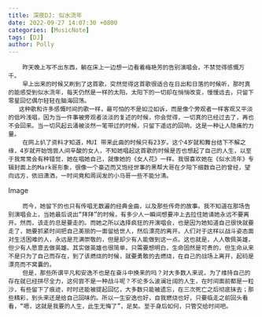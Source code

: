 ```yaml
---
title: 深夜DJ: 似水流年
date: 2022-09-27 14:07:30 +0800
categories: [MusicNote]
tags: [DJ]
author: Polly
---
```



        昨天晚上写不出东西，躺在床上一边想一边看着梅艳芳的告别演唱会，不禁觉得感慨万千。
        早上出来的时候又刷到了这首歌，突然觉得这首歌很适合在日出和日落的时候听，那时真的能感受到似水流年，每天仍然是一样的太阳，太阳下的一切却在悄悄改变，慢慢远去，只留下零星回忆偶尔轻轻在脑海回荡。
       这种歌和许多感慨时间的歌一样，最可怕的不是如泣如诉，而是像个旁观者一样客观又平淡的低吟浅唱，因为当一件事被旁观者淡淡的复述的时候，你会觉得，一切真的已经过去了，再也不会回来。当一切风起云涌被淡然一笔带过的时候，只留下遥远的回响，这是一种让人隐痛的力量。
        在网上扒了资料才知道，MUI 带来此曲的时候只有23岁。这个4岁就和舞台结下不解之缘，4岁就开始饱尝人间辛酸的女人，不知她唱起这首歌的时候是否也想起了自己的人生，以至于我常常会有种错觉，她在唱她自己，就像她的《女人花》一样。我很喜欢她在《似水流年》专辑封面上的Mark哥形象，很像一个豪迈而又饱经世事的黑帮大哥在夕阳下细数自己的曾经，望向远方，依旧潇洒，一时间竟和周润发的小马哥一些不能分清。

Image

        而今，她留下的也只有传唱无数遍的经典金曲，以及那些传奇的故事。我不知道在那场告别演唱会上，当她最后说出“拜拜”的时候，有多少人一瞬间想要冲上去拉住她请她永远不要离开。然而，该走的总是要走的。而她之所以选择疯狂的开演唱会，也是因为她知道自己很快就要走了，她要抓紧时间把自己美丽的一面留给世人，然后漂亮的离开。人们对于这样以战斗姿态面对生活困难的人，永远是充满崇敬的，但是却少有人能做到这一点。这也就是，人人敬佩英雄，但少有人愿意去做英雄。其实做英雄也很简单，只需要想明白，生命固然是可贵的，但生命从来不是只为了自己而存在，到了该燃烧的时候，就要勇敢的去燃烧，在自己的战场上离开，起码是漂亮而不窝囊的。
        但是，那些所谓平凡和安逸不也是在奋斗中换来的吗？对大多数人来说，为了维持自己的存在就已经拼尽全力，这何尝不是一种战斗呢？不论多么波澜壮阔的人生，在时间面前都是一粒沙，有些留下了痕迹，时时还能被提起回忆，大多数只能被遗忘，在三次死亡之后彻底抹去；那些精彩，到头来还是给自己回味的。所以一生安逸也好，自我燃烧也好，只要临走之前回头看看，“嗯，这就是我要的人生，此生无悔了”，足矣。至于身后如何，只管交给时间吧。
